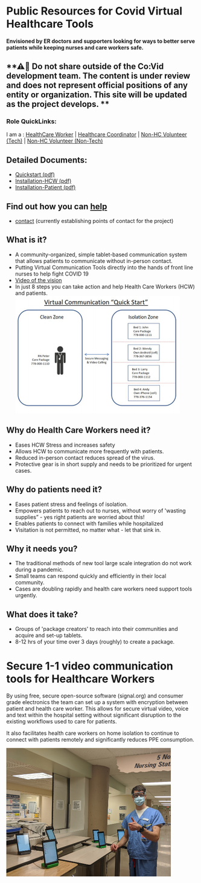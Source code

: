 # Public Resources for Covid Virtual Healthcare Tools

#### Envisioned by ER doctors and supporters looking for ways to better serve patients while keeping nurses and care workers safe.

## **⚠🛑 Do not share outside of the Co:Vid development team. The content is under review and does not represent official positions of any entity or organization. This site will be updated as the project develops. **

### Role QuickLinks: 
I am a :
[HealthCare Worker](role_hcw.md) | [Healthcare Coordinator](role_hcw_admin.md) | [Non-HC Volunteer (Tech)](role_tech.md) | [Non-HC Volunteer (Non-Tech)](role_community.md)

## Detailed Documents:
 - [Quickstart (pdf)](documents/CoVid_quickstart.pdf)
 - [Installation-HCW (pdf)](documents/CoVid_Signal_installation_hcw.pdf)
 - [Installation-Patient (pdf)](documents/CoVid_Signal_installation_patient.pdf)

## Find out how you can [help](how_to_help.md)
* [contact]() (currently establishing points of contact for the project)

## What is it?
* A community-organized, simple tablet-based communication system that allows patients to communicate without in-person contact.
* Putting Virtual Communication Tools directly into the hands of front line nurses to help fight COVID 19
* [Video of the vision](https://www.youtube.com/watch?v=gajnUINAbZY)
* In just 8 steps you can take action and help Health Care Workers (HCW) and patients.
![Quickstart](assets/quickstart.png)

## Why do Health Care Workers need it?
* Eases HCW Stress and increases safety
* Allows HCW to communicate more frequently with patients.
* Reduced in-person contact reduces spread of the virus.
* Protective gear is in short supply and needs to be prioritized for urgent cases.

## Why do patients need it?
* Eases patient stress and feelings of isolation.
* Empowers patients to reach out to nurses, without worry of  'wasting supplies” - yes right patients are worried about this!
* Enables patients to connect with families while hospitalized
* Visitation is not permitted, no matter what - let that sink in.

## Why it needs you?
* The traditional methods of new tool large scale integration do not work during a pandemic.
* Small teams can respond quickly and efficiently in their local community.
* Cases are doubling rapidly and health care workers need support tools urgently.

## What does it take?
* Groups of 'package creators' to reach into their communities and acquire and set-up tablets.
* 8-12 hrs of your time over 3 days (roughly) to create a package.

# Secure 1-1 video communication tools for Healthcare Workers

By using free, secure open-source software (signal.org) and consumer grade electronics the team can set up a system with encryption between patient and health care worker. This allows for secure virtual video, voice and text within the hospital setting without significant disruption to the existing workflows used to care for patients. 

It also facilitates health care workers on home isolation to continue to connect with patients remotely and significantly reduces PPE consumption.

![Thumbs up](assets/thumbs_up_hallway_512.png)
